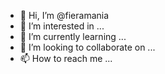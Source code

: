 - 👋 Hi, I’m @fieramania
- 👀 I’m interested in ...
- 🌱 I’m currently learning ...
- 💞️ I’m looking to collaborate on ...
- 📫 How to reach me ...

<!---
fieramania/fieramania is a ✨ special ✨ repository because its `README.md` (this file) appears on your GitHub profile.
You can click the Preview link to take a look at your changes.
--->
